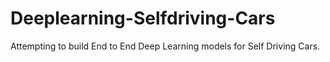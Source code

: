 # Deeplearning-Selfdriving-Cars
Attempting to build End to End Deep Learning models for Self Driving Cars.

